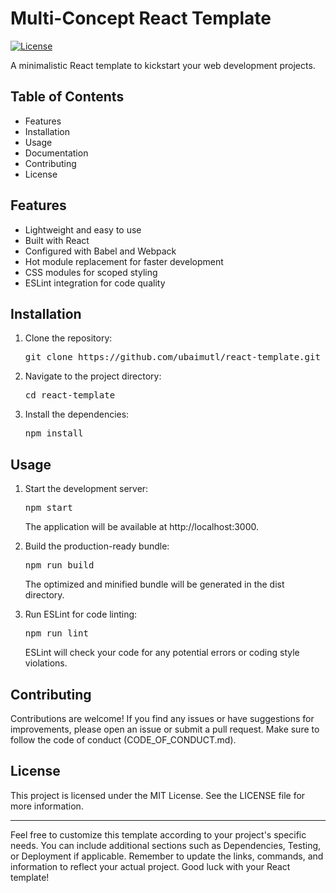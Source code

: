 # Multi-Concept React Template

[![License](https://img.shields.io/badge/license-MIT-blue.svg)](https://github.com/ubaimutl/react-template/blob/main/LICENSE)

A minimalistic React template to kickstart your web development projects.

## Table of Contents

- Features
- Installation
- Usage
- Documentation
- Contributing
- License

## Features

- Lightweight and easy to use
- Built with React
- Configured with Babel and Webpack
- Hot module replacement for faster development
- CSS modules for scoped styling
- ESLint integration for code quality

## Installation

1. Clone the repository:

   <pre>git clone https://github.com/ubaimutl/react-template.git</pre>

2. Navigate to the project directory:

   <pre>cd react-template</pre>

3. Install the dependencies:

   <pre>npm install</pre>

## Usage

1. Start the development server:

   <pre>npm start</pre>

   The application will be available at http://localhost:3000.

2. Build the production-ready bundle:

   <pre>npm run build</pre>

   The optimized and minified bundle will be generated in the dist directory.

3. Run ESLint for code linting:

   <pre>npm run lint</pre>

   ESLint will check your code for any potential errors or coding style violations.


## Contributing

Contributions are welcome! If you find any issues or have suggestions for improvements, please open an issue or submit a pull request. Make sure to follow the code of conduct (CODE_OF_CONDUCT.md).

## License

This project is licensed under the MIT License. See the LICENSE file for more information.

---

Feel free to customize this template according to your project's specific needs. You can include additional sections such as Dependencies, Testing, or Deployment if applicable. Remember to update the links, commands, and information to reflect your actual project. Good luck with your React template!
